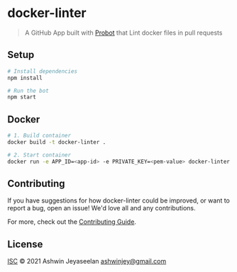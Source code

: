 # docker-linter

> A GitHub App built with [Probot](https://github.com/probot/probot) that Lint docker files in pull requests

## Setup

```sh
# Install dependencies
npm install

# Run the bot
npm start
```

## Docker

```sh
# 1. Build container
docker build -t docker-linter .

# 2. Start container
docker run -e APP_ID=<app-id> -e PRIVATE_KEY=<pem-value> docker-linter
```

## Contributing

If you have suggestions for how docker-linter could be improved, or want to report a bug, open an issue! We'd love all and any contributions.

For more, check out the [Contributing Guide](CONTRIBUTING.md).

## License

[ISC](LICENSE) © 2021 Ashwin Jeyaseelan <ashwinjey@gmail.com>

